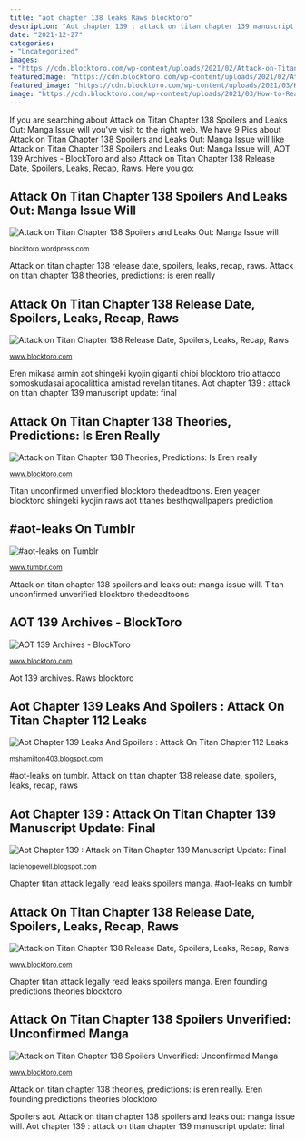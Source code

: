 ```yaml
---
title: "aot chapter 138 leaks Raws blocktoro"
description: "Aot chapter 139 : attack on titan chapter 139 manuscript update: final"
date: "2021-12-27"
categories:
- "Uncategorized"
images:
- "https://cdn.blocktoro.com/wp-content/uploads/2021/02/Attack-on-Titan-Chapter-138-Spoilers-Unverified-Unconfirmed-Manga-Leaks-reveals-Full-Story-e1614004048315.jpg"
featuredImage: "https://cdn.blocktoro.com/wp-content/uploads/2021/02/Attack-on-Titan-Chapter-138-Release-Date-Raws-Scans-and-Read-Online.jpg"
featured_image: "https://cdn.blocktoro.com/wp-content/uploads/2021/03/How-to-Read-Online-Attack-on-Titan-Chapter-138-Legally.jpg"
image: "https://cdn.blocktoro.com/wp-content/uploads/2021/03/How-to-Read-Online-Attack-on-Titan-Chapter-138-Legally.jpg"
---
```


If you are searching about Attack on Titan Chapter 138 Spoilers and Leaks Out: Manga Issue will you've visit to the right web. We have 9 Pics about Attack on Titan Chapter 138 Spoilers and Leaks Out: Manga Issue will like Attack on Titan Chapter 138 Spoilers and Leaks Out: Manga Issue will, AOT 139 Archives - BlockToro and also Attack on Titan Chapter 138 Release Date, Spoilers, Leaks, Recap, Raws. Here you go:

## Attack On Titan Chapter 138 Spoilers And Leaks Out: Manga Issue Will

![Attack on Titan Chapter 138 Spoilers and Leaks Out: Manga Issue will](https://cdn.blocktoro.com/wp-content/uploads/2021/03/How-to-Read-Online-Attack-on-Titan-Chapter-138-Legally.jpg "Raws blocktoro")

<small>blocktoro.wordpress.com</small>

Attack on titan chapter 138 release date, spoilers, leaks, recap, raws. Attack on titan chapter 138 theories, predictions: is eren really

## Attack On Titan Chapter 138 Release Date, Spoilers, Leaks, Recap, Raws

![Attack on Titan Chapter 138 Release Date, Spoilers, Leaks, Recap, Raws](https://cdn.blocktoro.com/wp-content/uploads/2021/02/Attack-on-Titan-Chapter-138-Release-Date-Raws-Scans-and-Read-Online.jpg "Attack on titan chapter 138 release date, spoilers, leaks, recap, raws")

<small>www.blocktoro.com</small>

Eren mikasa armin aot shingeki kyojin giganti chibi blocktoro trio attacco somoskudasai apocalittica amistad revelan titanes. Aot chapter 139 : attack on titan chapter 139 manuscript update: final

## Attack On Titan Chapter 138 Theories, Predictions: Is Eren Really

![Attack on Titan Chapter 138 Theories, Predictions: Is Eren really](https://cdn.blocktoro.com/wp-content/uploads/2021/02/Attack-on-Titan-Chapter-138-Theories-Predictions-Is-Eren-really-inside-the-Founding-Titan-1200x600.jpg "#aot-leaks on tumblr")

<small>www.blocktoro.com</small>

Titan unconfirmed unverified blocktoro thedeadtoons. Eren yeager blocktoro shingeki kyojin raws aot titanes besthqwallpapers prediction

## #aot-leaks On Tumblr

![#aot-leaks on Tumblr](https://64.media.tumblr.com/85101a3c111b8f92a1d306bedd62e79e/68da987f43fd36d6-04/s640x960/ebda9e98d321e005e879a34e6965a4fe4b2662e7.jpg "Attack on titan chapter 138 spoilers unverified: unconfirmed manga")

<small>www.tumblr.com</small>

Attack on titan chapter 138 spoilers and leaks out: manga issue will. Titan unconfirmed unverified blocktoro thedeadtoons

## AOT 139 Archives - BlockToro

![AOT 139 Archives - BlockToro](https://cdn.blocktoro.com/wp-content/uploads/2021/01/Attack-on-Titan-Chapter-139-Release-Date-Leaks-Spoilers-Scans-and-Read-Anime-Online-1200x900.jpg "Attack on titan chapter 138 release date, spoilers, leaks, recap, raws")

<small>www.blocktoro.com</small>

Aot 139 archives. Raws blocktoro

## Aot Chapter 139 Leaks And Spoilers : Attack On Titan Chapter 112 Leaks

![Aot Chapter 139 Leaks And Spoilers : Attack On Titan Chapter 112 Leaks](https://64.media.tumblr.com/231d66a74eeaa5aae33d740041cf7445/cc24ddcc9ffc7a7d-f2/s640x960/37b1d9f84fa9a392151f0f62af244f740e0aa5a4.jpg "Eren mikasa armin aot shingeki kyojin giganti chibi blocktoro trio attacco somoskudasai apocalittica amistad revelan titanes")

<small>mshamilton403.blogspot.com</small>

#aot-leaks on tumblr. Attack on titan chapter 138 release date, spoilers, leaks, recap, raws

## Aot Chapter 139 : Attack On Titan Chapter 139 Manuscript Update: Final

![Aot Chapter 139 : Attack on Titan Chapter 139 Manuscript Update: Final](https://cdn.blocktoro.com/wp-content/uploads/2021/04/Attack-on-Titan-Chapter-139-Zekken-Summary-Spoilers-and-Leaks.jpeg "Attack on titan chapter 138 spoilers unverified: unconfirmed manga")

<small>laciehopewell.blogspot.com</small>

Chapter titan attack legally read leaks spoilers manga. #aot-leaks on tumblr

## Attack On Titan Chapter 138 Release Date, Spoilers, Leaks, Recap, Raws

![Attack on Titan Chapter 138 Release Date, Spoilers, Leaks, Recap, Raws](https://cdn.blocktoro.com/wp-content/uploads/2021/02/Attack-on-Titan-Chapter-138-Spoilers-Leaks-and-Recap-400x225.jpg "Attack on titan chapter 138 spoilers unverified: unconfirmed manga")

<small>www.blocktoro.com</small>

Chapter titan attack legally read leaks spoilers manga. Eren founding predictions theories blocktoro

## Attack On Titan Chapter 138 Spoilers Unverified: Unconfirmed Manga

![Attack on Titan Chapter 138 Spoilers Unverified: Unconfirmed Manga](https://cdn.blocktoro.com/wp-content/uploads/2021/02/Attack-on-Titan-Chapter-138-Spoilers-Unverified-Unconfirmed-Manga-Leaks-reveals-Full-Story-e1614004048315.jpg "Aot blocktoro spoilers scans")

<small>www.blocktoro.com</small>

Attack on titan chapter 138 theories, predictions: is eren really. Eren founding predictions theories blocktoro

Spoilers aot. Attack on titan chapter 138 spoilers and leaks out: manga issue will. Aot chapter 139 : attack on titan chapter 139 manuscript update: final
